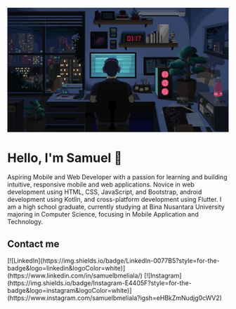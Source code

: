 ![bg](https://github.com/samuelmeliala/samuelmeliala/blob/main/background.gif)
<h1> Hello, I'm Samuel 👋</h1>

<p>Aspiring Mobile and Web Developer with a passion for learning and building intuitive, responsive mobile and web applications. Novice in web development using HTML, CSS, JavaScript, and Bootstrap, android development using Kotlin, and cross-platform development using Flutter. I am a high school graduate, currently studying at Bina Nusantara University majoring in Computer Science, focusing in Mobile Application and Technology. </p>

<h2> Contact me</h2>
[![LinkedIn](https://img.shields.io/badge/LinkedIn-0077B5?style=for-the-badge&logo=linkedin&logoColor=white)](https://www.linkedin.com/in/samuelbmeliala/)
[![Instagram](https://img.shields.io/badge/Instagram-E4405F?style=for-the-badge&logo=instagram&logoColor=white)](https://www.instagram.com/samuelbmeliala?igsh=eHBkZmNudjg0cWV2)
